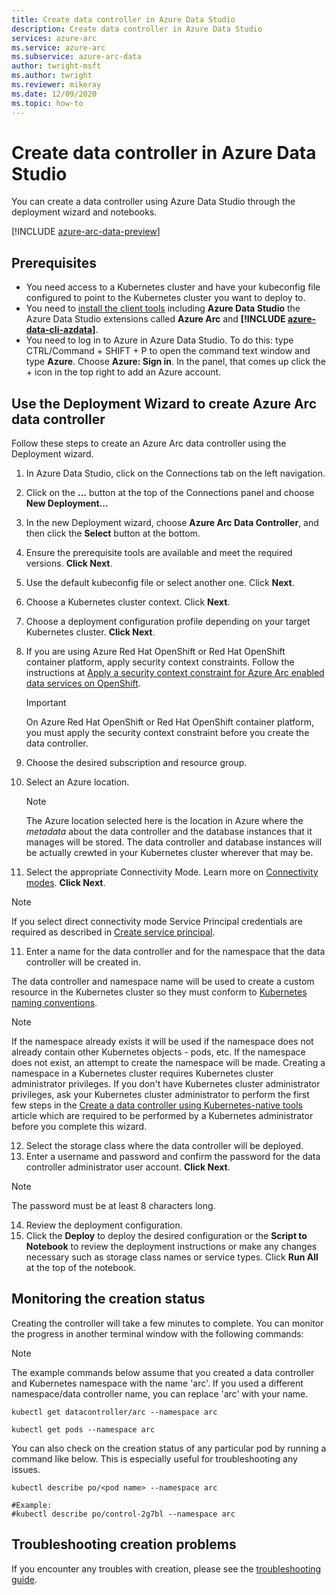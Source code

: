 ```yaml
---
title: Create data controller in Azure Data Studio
description: Create data controller in Azure Data Studio
services: azure-arc
ms.service: azure-arc
ms.subservice: azure-arc-data
author: twright-msft
ms.author: twright
ms.reviewer: mikeray
ms.date: 12/09/2020
ms.topic: how-to
---
```


# Create data controller in Azure Data Studio

You can create a data controller using Azure Data Studio through the deployment wizard and notebooks.

[!INCLUDE [azure-arc-data-preview](../../../includes/azure-arc-data-preview.md)]

## Prerequisites

- You need access to a Kubernetes cluster and have your kubeconfig file configured to point to the Kubernetes cluster you want to deploy to.
- You need to [install the client tools](install-client-tools.md) including **Azure Data Studio** the Azure Data Studio extensions called **Azure Arc** and **[!INCLUDE [azure-data-cli-azdata](../../../includes/azure-data-cli-azdata.md)]**.
- You need to log in to Azure in Azure Data Studio.  To do this: type CTRL/Command + SHIFT + P to open the command text window and type **Azure**.  Choose **Azure: Sign in**.   In the panel, that comes up click the + icon in the top right to add an Azure account.

## Use the Deployment Wizard to create Azure Arc data controller

Follow these steps to create an Azure Arc data controller using the Deployment wizard.

1. In Azure Data Studio, click on the Connections tab on the left navigation.
2. Click on the **...** button at the top of the Connections panel and choose **New Deployment...**
3. In the new Deployment wizard, choose **Azure Arc Data Controller**, and then click the **Select** button at the bottom.
4. Ensure the prerequisite tools are available and meet the required versions. **Click Next**.
5. Use the default kubeconfig file or select another one.  Click **Next**.
6. Choose a Kubernetes cluster context. Click **Next**.
7. Choose a deployment configuration profile depending on your target Kubernetes cluster. **Click Next**.
8. If you are using Azure Red Hat OpenShift or Red Hat OpenShift container platform, apply security context constraints. Follow the instructions at [Apply a security context constraint for Azure Arc enabled data services on OpenShift](how-to-apply-security-context-constraint.md).

   >[!IMPORTANT]
   >On Azure Red Hat OpenShift or Red Hat OpenShift container platform, you must apply the security context constraint before you create the data controller.

1. Choose the desired subscription and resource group.
1. Select an Azure location.
   
   > [!NOTE]
   > The Azure location selected here is the location in Azure where the *metadata* about the data controller and the database instances that it manages will be stored. The data controller and database instances will be actually crewted in your Kubernetes cluster wherever that may be.

10. Select the appropriate Connectivity Mode. Learn more on [Connectivity modes](https://docs.microsoft.com/azure/azure-arc/data/connectivity). **Click Next**.
   > [!NOTE]
   > If you select direct connectivity mode Service Principal credentials are required as described in [Create service principal](upload-metrics-and-logs-to-azure-monitor.md#create-service-principal).

11. Enter a name for the data controller and for the namespace that the data controller will be created in.  

   The data controller and namespace name will be used to create a custom resource in the Kubernetes cluster so they must conform to [Kubernetes naming conventions](https://kubernetes.io/docs/concepts/overview/working-with-objects/names/#names).

   > [!NOTE]
   > If the namespace already exists it will be used if the namespace does not already contain other Kubernetes objects - pods, etc.  If the namespace does not exist, an attempt to create the namespace will be made.  Creating a namespace in a Kubernetes cluster requires Kubernetes cluster administrator privileges.  If you don't have Kubernetes cluster administrator privileges, ask your Kubernetes cluster administrator to perform the first few steps in the [Create a data controller using Kubernetes-native tools](./create-data-controller-using-kubernetes-native-tools.md) article which are required to be performed by a Kubernetes administrator before you complete this wizard.


12. Select the storage class where the data controller will be deployed. 
13.  Enter a username and password and confirm the password for the data controller administrator user account. **Click Next**.

> [!NOTE]
> The password must be at least 8 characters long.

14. Review the deployment configuration.
15. Click the **Deploy** to deploy the desired configuration or the **Script to Notebook** to review the deployment instructions or make any changes necessary such as storage class names or service types. Click **Run All** at the top of the notebook.

## Monitoring the creation status

Creating the controller will take a few minutes to complete. You can monitor the progress in another terminal window with the following commands:

> [!NOTE]
>  The example commands below assume that you created a data controller and Kubernetes namespace with the name 'arc'.  If you used a different namespace/data controller name, you can replace 'arc' with your name.

```console
kubectl get datacontroller/arc --namespace arc
```

```console
kubectl get pods --namespace arc
```

You can also check on the creation status of any particular pod by running a command like below.  This is especially useful for troubleshooting any issues.

```console
kubectl describe po/<pod name> --namespace arc

#Example:
#kubectl describe po/control-2g7bl --namespace arc
```

## Troubleshooting creation problems

If you encounter any troubles with creation, please see the [troubleshooting guide](troubleshoot-guide.md).
